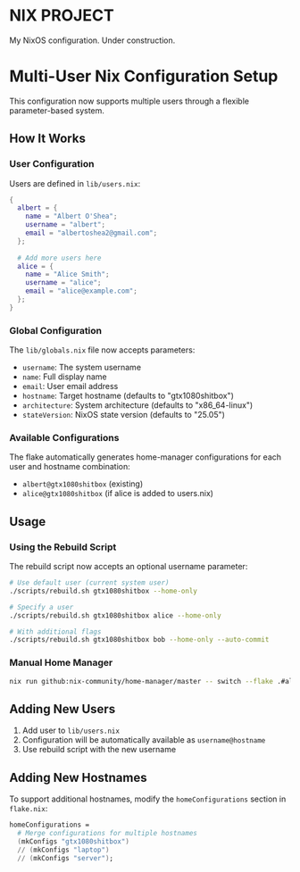 # NIX PROJECT

My NixOS configuration. Under construction.

# Multi-User Nix Configuration Setup

This configuration now supports multiple users through a flexible parameter-based system.

## How It Works

### User Configuration
Users are defined in `lib/users.nix`:
```nix
{
  albert = {
    name = "Albert O'Shea";
    username = "albert";
    email = "albertoshea2@gmail.com";
  };
  
  # Add more users here
  alice = {
    name = "Alice Smith";
    username = "alice";
    email = "alice@example.com";
  };
}
```

### Global Configuration
The `lib/globals.nix` file now accepts parameters:
- `username`: The system username
- `name`: Full display name
- `email`: User email address
- `hostname`: Target hostname (defaults to "gtx1080shitbox")
- `architecture`: System architecture (defaults to "x86_64-linux")
- `stateVersion`: NixOS state version (defaults to "25.05")

### Available Configurations
The flake automatically generates home-manager configurations for each user and hostname combination:
- `albert@gtx1080shitbox` (existing)
- `alice@gtx1080shitbox` (if alice is added to users.nix)

## Usage

### Using the Rebuild Script
The rebuild script now accepts an optional username parameter:
```bash
# Use default user (current system user)
./scripts/rebuild.sh gtx1080shitbox --home-only

# Specify a user
./scripts/rebuild.sh gtx1080shitbox alice --home-only

# With additional flags
./scripts/rebuild.sh gtx1080shitbox bob --home-only --auto-commit
```

### Manual Home Manager
```bash
nix run github:nix-community/home-manager/master -- switch --flake .#alice@gtx1080shitbox
```

## Adding New Users

1. Add user to `lib/users.nix`
2. Configuration will be automatically available as `username@hostname`
3. Use rebuild script with the new username

## Adding New Hostnames

To support additional hostnames, modify the `homeConfigurations` section in `flake.nix`:
```nix
homeConfigurations = 
  # Merge configurations for multiple hostnames
  (mkConfigs "gtx1080shitbox")
  // (mkConfigs "laptop")
  // (mkConfigs "server");
```